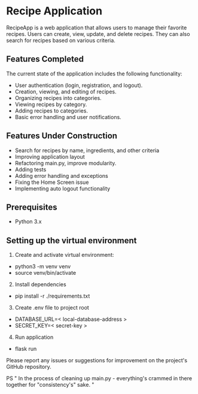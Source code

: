 # Recipe Application


RecipeApp is a web application that allows users to manage their favorite recipes. Users can create, view, update, and delete recipes. They can also search for recipes based on various criteria.

## Features Completed
The current state of the application includes the following functionality:

- User authentication (login, registration, and logout).
- Creation, viewing, and editing of recipes.
- Organizing recipes into categories.
- Viewing recipes by category.
- Adding recipes to categories.
- Basic error handling and user notifications.

## Features Under Construction


- Search for recipes by name, ingredients, and other criteria
- Improving application layout
- Refactoring main.py, improve modularity.
- Adding tests
- Adding error handling and exceptions
- Fixing the Home Screen issue
- Implementing auto logout functionality


## Prerequisites

- Python 3.x


## Setting up the virtual environment

1. Create and activate virtual environment:

- python3 -m venv venv
- source venv/bin/activate


2. Install dependencies

- pip install -r ./requirements.txt


3. Create .env file to project root

- DATABASE_URL=< local-database-address >
- SECRET_KEY=< secret-key >


4. Run application

- flask run



Please report any issues or suggestions for improvement on the project's GitHub repository.




PS
" In the process of cleaning up main.py - everything's crammed in there together for "consistency's" sake. "

